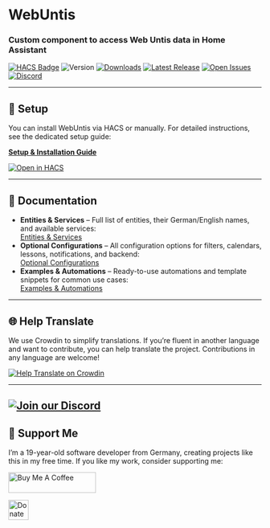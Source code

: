 # WebUntis

### Custom component to access Web Untis data in Home Assistant

[![HACS Badge](https://img.shields.io/badge/HACS-Default-orange.svg)](https://github.com/custom-components/hacs)
![Version](https://img.shields.io/github/v/release/JonasJoKuJonas/homeassistant-WebUntis)
[![Downloads](https://img.shields.io/github/downloads/JonasJoKuJonas/homeassistant-WebUntis/total)](https://tooomm.github.io/github-release-stats/?username=JonasJoKuJonas&repository=HomeAssistant-WebUntis)
[![Latest Release](https://img.shields.io/github/release-date/JonasJoKuJonas/homeassistant-WebUntis?style=flat&label=Latest%20Release)](https://github.com/JonasJoKuJonas/homeassistant-WebUntis/releases)
[![Open Issues](https://img.shields.io/github/issues/JonasJoKuJonas/homeassistant-WebUntis?style=flat&label=Open%20Issues)](https://github.com/JonasJoKuJonas/homeassistant-WebUntis/issues)
[![Discord](https://img.shields.io/discord/1090218586565509170?style=flat&logo=discord&logoColor=white&label=Discord&color=7289da)](https://discord.gg/34EHnHQaPm)

---

## 🚀 Setup

You can install WebUntis via HACS or manually. For detailed instructions, see the dedicated setup guide:

[**Setup & Installation Guide**](docs/SETUP.md)

[![Open in HACS](https://my.home-assistant.io/badges/hacs_repository.svg)](https://my.home-assistant.io/redirect/hacs_repository/?owner=JonasJoKuJonas&repository=Homeassistant-WebUntis)

---

## 📖 Documentation

- **Entities & Services** – Full list of entities, their German/English names, and available services:  
  [Entities & Services](docs/ENTITIES_AND_SERVICES.md)
- **Optional Configurations** – All configuration options for filters, calendars, lessons, notifications, and backend:  
  [Optional Configurations](docs/OPTIONAL_CONFIGURATIONS.md)
- **Examples & Automations** – Ready-to-use automations and template snippets for common use cases:  
  [Examples & Automations](docs/EXAMPLES_AND_AUTOMATIONS.md)

---

## 🌐 Help Translate

We use Crowdin to simplify translations. If you’re fluent in another language and want to contribute, you can help translate the project. Contributions in any language are welcome!

[![Help Translate on Crowdin](https://badges.crowdin.net/badge/light/crowdin-on-dark.png)](https://crowdin.com/project/homeassistant-webuntis)

---

## [![Join our Discord](https://discordapp.com/api/guilds/1090218586565509170/widget.png?style=banner2)](https://discord.gg/34EHnHQaPm)


## 💖 Support Me

I’m a 19-year-old software developer from Germany, creating projects like this in my free time. If you like my work, consider supporting me:

<a href="https://www.buymeacoffee.com/Jonas_JoKu" target="_blank"><img src="https://cdn.buymeacoffee.com/buttons/default-orange.png" alt="Buy Me A Coffee" height="41" width="174" ></a>

<a href="https://www.paypal.com/donate/?hosted_button_id=29CAZV3ZHWDMW">
  <img src="https://raw.githubusercontent.com/andreostrovsky/donate-with-paypal/925c5a9e397363c6f7a477973fdeed485df5fdd9/blue.svg" alt="Donate with PayPal" height="40"/>
</a>
